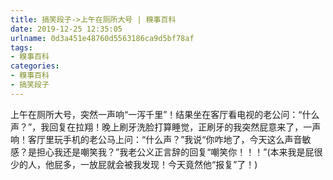 ```yaml
---
title: 搞笑段子->上午在厕所大号 | 糗事百科
date: 2019-12-25 12:35:05
urlname: 0d3a451e48760d5563186ca9d5bf78af
tags: 
- 糗事百科
categories:
- 糗事百科
- 搞笑段子
---
```

上午在厕所大号，突然一声响“一泻千里”！结果坐在客厅看电视的老公问：“什么声？”，我回复在拉翔！晚上刷牙洗脸打算睡觉，正刷牙的我突然屁意来了，一声响！客厅里玩手机的老公马上问：“什么声？”我说“你咋地了，今天这么声音敏感？是担心我还是嘲笑我？”我老公义正言辞的回复“嘲笑你！！！”(本来我是屁很少的人，他屁多，一放屁就会被我发现！今天竟然他“报复”了！)


